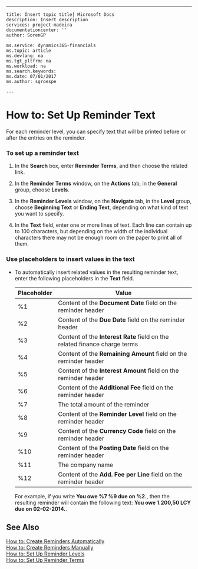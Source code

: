 ---
    title: Insert topic title| Microsoft Docs
    description: Insert description
    services: project-madeira
    documentationcenter: ''
    author: SorenGP

    ms.service: dynamics365-financials
    ms.topic: article
    ms.devlang: na
    ms.tgt_pltfrm: na
    ms.workload: na
    ms.search.keywords:
    ms.date: 07/01/2017
    ms.author: sgroespe

    ---
# How to: Set Up Reminder Text
For each reminder level, you can specify text that will be printed before or after the entries on the reminder.  
  
### To set up a reminder text  
  
1.  In the **Search** box, enter **Reminder Terms**, and then choose the related link.  
  
2.  In the **Reminder Terms** window, on the **Actions** tab, in the **General** group, choose **Levels**.  
  
3.  In the **Reminder Levels** window, on the **Navigate** tab, in the **Level** group, choose **Beginning Text** or **Ending Text**, depending on what kind of text you want to specify.  
  
4.  In the **Text** field, enter one or more lines of text. Each line can contain up to 100 characters, but depending on the width of the individual characters there may not be enough room on the paper to print all of them.  
  
### Use placeholders to insert values in the text  
  
-   To automatically insert related values in the resulting reminder text, enter the following placeholders in the **Text** field.  
  
    |Placeholder|Value|  
    |-----------------|-----------|  
    |%1|Content of the **Document Date** field on the reminder header|  
    |%2|Content of the **Due Date** field on the reminder header|  
    |%3|Content of the **Interest Rate** field on the related finance charge terms|  
    |%4|Content of the **Remaining Amount** field on the reminder header|  
    |%5|Content of the **Interest Amount** field on the reminder header|  
    |%6|Content of the **Additional Fee** field on the reminder header|  
    |%7|The total amount of the reminder|  
    |%8|Content of the **Reminder Level** field on the reminder header|  
    |%9|Content of the **Currency Code** field on the reminder header|  
    |%10|Content of the **Posting Date** field on the reminder header|  
    |%11|The company name|  
    |%12|Content of the **Add. Fee per Line** field on the reminder header|  
  
     For example, if you write **You owe %7 %9 due on %2.**, then the resulting reminder will contain the following text: **You owe 1.200,50 LCY due on 02-02-2014.**.  
  
## See Also  
 [How to: Create Reminders Automatically](../how-to-create-reminders-automatically.md)   
 [How to: Create Reminders Manually](../how-to-create-reminders-manually.md)   
 [How to: Set Up Reminder Levels](../how-to-set-up-reminder-levels.md)   
 [How to: Set Up Reminder Terms](../how-to-set-up-reminder-terms.md)